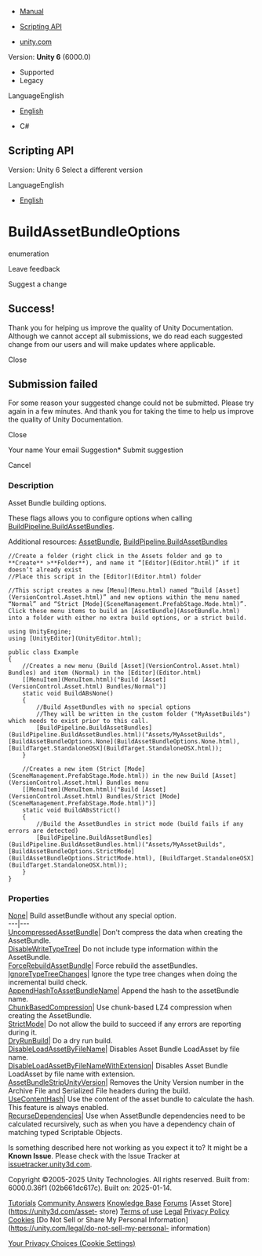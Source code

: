 [ ]()

  * [Manual](../Manual/index.html)
  * [Scripting API](../ScriptReference/index.html)

  * [unity.com](https://unity.com/)

Version: **Unity 6** (6000.0)

  * Supported
  * Legacy

LanguageEnglish

  * [English]()

  * C#

[ ](https://docs.unity3d.com)

## Scripting API

Version: Unity 6 Select a different version

LanguageEnglish

  * [English]()

# BuildAssetBundleOptions

enumeration

Leave feedback

Suggest a change

## Success!

Thank you for helping us improve the quality of Unity Documentation. Although
we cannot accept all submissions, we do read each suggested change from our
users and will make updates where applicable.

Close

## Submission failed

For some reason your suggested change could not be submitted. Please <a>try
again</a> in a few minutes. And thank you for taking the time to help us
improve the quality of Unity Documentation.

Close

Your name Your email Suggestion* Submit suggestion

Cancel

[ ]()

### Description

Asset Bundle building options.

These flags allows you to configure options when calling
[BuildPipeline.BuildAssetBundles](BuildPipeline.BuildAssetBundles.html).  
  
Additional resources: [AssetBundle](AssetBundle.html),
[BuildPipeline.BuildAssetBundles](BuildPipeline.BuildAssetBundles.html)

    
    
    //Create a folder (right click in the Assets folder and go to **Create** >**Folder**), and name it “[Editor](Editor.html)” if it doesn’t already exist
    //Place this script in the [Editor](Editor.html) folder  
      
    //This script creates a new [Menu](Menu.html) named “Build [Asset](VersionControl.Asset.html)” and new options within the menu named “Normal” and “Strict [Mode](SceneManagement.PrefabStage.Mode.html)”. Click these menu items to build an [AssetBundle](AssetBundle.html) into a folder with either no extra build options, or a strict build.  
      
    using UnityEngine;
    using [UnityEditor](UnityEditor.html);  
      
    public class Example
    {
        //Creates a new menu (Build [Asset](VersionControl.Asset.html) Bundles) and item (Normal) in the [Editor](Editor.html)
        [[MenuItem](MenuItem.html)("Build [Asset](VersionControl.Asset.html) Bundles/Normal")]
        static void BuildABsNone()
        {
            //Build AssetBundles with no special options
            //They will be written in the custom folder ("MyAssetBuilds") which needs to exist prior to this call.
            [BuildPipeline.BuildAssetBundles](BuildPipeline.BuildAssetBundles.html)("Assets/MyAssetBuilds", [BuildAssetBundleOptions.None](BuildAssetBundleOptions.None.html), [BuildTarget.StandaloneOSX](BuildTarget.StandaloneOSX.html));
        }  
      
        //Creates a new item (Strict [Mode](SceneManagement.PrefabStage.Mode.html)) in the new Build [Asset](VersionControl.Asset.html) Bundles menu
        [[MenuItem](MenuItem.html)("Build [Asset](VersionControl.Asset.html) Bundles/Strict [Mode](SceneManagement.PrefabStage.Mode.html)")]
        static void BuildABsStrict()
        {
            //Build the AssetBundles in strict mode (build fails if any errors are detected)
            [BuildPipeline.BuildAssetBundles](BuildPipeline.BuildAssetBundles.html)("Assets/MyAssetBuilds", [BuildAssetBundleOptions.StrictMode](BuildAssetBundleOptions.StrictMode.html), [BuildTarget.StandaloneOSX](BuildTarget.StandaloneOSX.html));
        }
    }
    

### Properties

[None](BuildAssetBundleOptions.None.html)| Build assetBundle without any
special option.  
---|---  
[UncompressedAssetBundle](BuildAssetBundleOptions.UncompressedAssetBundle.html)|
Don't compress the data when creating the AssetBundle.  
[DisableWriteTypeTree](BuildAssetBundleOptions.DisableWriteTypeTree.html)| Do
not include type information within the AssetBundle.  
[ForceRebuildAssetBundle](BuildAssetBundleOptions.ForceRebuildAssetBundle.html)|
Force rebuild the assetBundles.  
[IgnoreTypeTreeChanges](BuildAssetBundleOptions.IgnoreTypeTreeChanges.html)|
Ignore the type tree changes when doing the incremental build check.  
[AppendHashToAssetBundleName](BuildAssetBundleOptions.AppendHashToAssetBundleName.html)|
Append the hash to the assetBundle name.  
[ChunkBasedCompression](BuildAssetBundleOptions.ChunkBasedCompression.html)|
Use chunk-based LZ4 compression when creating the AssetBundle.  
[StrictMode](BuildAssetBundleOptions.StrictMode.html)| Do not allow the build
to succeed if any errors are reporting during it.  
[DryRunBuild](BuildAssetBundleOptions.DryRunBuild.html)| Do a dry run build.  
[DisableLoadAssetByFileName](BuildAssetBundleOptions.DisableLoadAssetByFileName.html)|
Disables Asset Bundle LoadAsset by file name.  
[DisableLoadAssetByFileNameWithExtension](BuildAssetBundleOptions.DisableLoadAssetByFileNameWithExtension.html)|
Disables Asset Bundle LoadAsset by file name with extension.  
[AssetBundleStripUnityVersion](BuildAssetBundleOptions.AssetBundleStripUnityVersion.html)|
Removes the Unity Version number in the Archive File and Serialized File
headers during the build.  
[UseContentHash](BuildAssetBundleOptions.UseContentHash.html)| Use the content
of the asset bundle to calculate the hash. This feature is always enabled.  
[RecurseDependencies](BuildAssetBundleOptions.RecurseDependencies.html)| Use
when AssetBundle dependencies need to be calculated recursively, such as when
you have a dependency chain of matching typed Scriptable Objects.  
  
Is something described here not working as you expect it to? It might be a
**Known Issue**. Please check with the Issue Tracker at
[issuetracker.unity3d.com](https://issuetracker.unity3d.com).

Copyright ©2005-2025 Unity Technologies. All rights reserved. Built from:
6000.0.36f1 (02b661dc617c). Built on: 2025-01-14.

[Tutorials](https://unity3d.com/learn) [Community
Answers](https://answers.unity3d.com) [Knowledge
Base](https://support.unity3d.com/hc/en-us)
[Forums](https://forum.unity3d.com) [Asset Store](https://unity3d.com/asset-
store) [Terms of use](https://docs.unity3d.com/Manual/TermsOfUse.html)
[Legal](https://unity.com/legal) [Privacy
Policy](https://unity.com/legal/privacy-policy)
[Cookies](https://unity.com/legal/cookie-policy) [Do Not Sell or Share My
Personal Information](https://unity.com/legal/do-not-sell-my-personal-
information)

[Your Privacy Choices (Cookie Settings)](javascript:void\(0\);)

